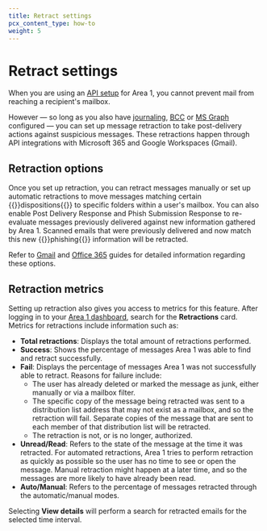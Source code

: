 ```yaml
---
title: Retract settings
pcx_content_type: how-to
weight: 5
---
```


# Retract settings

When you are using an [API setup](/email-security/deployment/api/) for Area 1, you cannot prevent mail from reaching a recipient's mailbox.

However — so long as you also have [journaling](/email-security/deployment/api/setup/#journaling-setup), [BCC](/email-security/deployment/api/setup/#bcc-setup) or [MS Graph](/email-security/deployment/api/setup/office365-graph-api/) configured — you can set up message retraction to take post-delivery actions against suspicious messages. These retractions happen through API integrations with Microsoft 365 and Google Workspaces (Gmail).

## Retraction options

Once you set up retraction, you can retract messages manually or set up automatic retractions to move messages matching certain {{<glossary-tooltip term_id="disposition">}}dispositions{{</glossary-tooltip>}} to specific folders within a user's mailbox. You can also enable Post Delivery Response and Phish Submission Response to re-evaluate messages previously delivered against new information gathered by Area 1. Scanned emails that were previously delivered and now match this new {{<glossary-tooltip term_id="phishing">}}phishing{{</glossary-tooltip>}} information will be retracted.

Refer to [Gmail](/email-security/email-configuration/retract-settings/gmail-retraction/) and [Office 365](/email-security/email-configuration/retract-settings/office365-retraction/) guides for detailed information regarding these options.

## Retraction metrics

Setting up retraction also gives you access to metrics for this feature. After logging in to your [Area 1 dashboard](https://horizon.area1security.com), search for the **Retractions** card. Metrics for retractions include information such as:

- **Total retractions**: Displays the total amount of retractions performed.
- **Success**: Shows the percentage of messages Area 1 was able to find and retract successfully.
- **Fail**: Displays the percentage of messages Area 1 was not successfully able to retract. Reasons for failure include:
    - The user has already deleted or marked the message as junk, either manually or via a mailbox filter.
    - The specific copy of the message being retracted was sent to a distribution list address that may not exist as a mailbox, and so the retraction will fail. Separate copies of the message that are sent to each member of that distribution list will be retracted.
    - The retraction is not, or is no longer, authorized.
- **Unread/Read**: Refers to the state of the message at the time it was retracted. For automated retractions, Area 1 tries to perform retraction as quickly as possible so the user has no time to see or open the message. Manual retraction might happen at a later time, and so the messages are more likely to have already been read.
- **Auto/Manual**: Refers to the percentage of messages retracted through the automatic/manual modes.

Selecting **View details** will perform a search for retracted emails for the selected time interval.